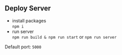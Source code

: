 ## Deploy Server  
- install packages  
`npm i`  
- run server  
`npm run build & npm run start` or `npm run server`
  
Default port: `5000`  